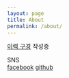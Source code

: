 ```yaml
---
layout: page
title: About
permalink: /about/
---
```


[이력 구경](/) 작성중

SNS  
[facebook](https://www.facebook.com/shinseunghee0923)
[github](https://github.com/shshinbyhcg)

